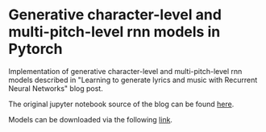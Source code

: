 # Generative character-level and multi-pitch-level rnn models in Pytorch


Implementation of generative character-level and multi-pitch-level rnn models described in "Learning to generate lyrics and music with Recurrent Neural Networks" blog post.

The original jupyter notebook source of the blog can be found [here](blog_post.ipynb).

Models can be downloaded via the following [link](https://www.dropbox.com/s/23d9n091jje8sct/music_lyrics_blogpost_models.zip?dl=0).
